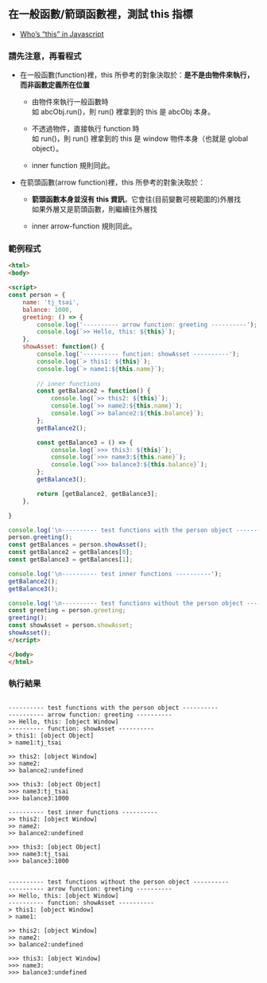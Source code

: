 
## 在一般函數/箭頭函數裡，測試 this 指標

 - [Who’s “this” in Javascript](https://medium.com/%E5%89%8D%E7%AB%AF%E6%97%A5%E8%A8%98/whos-this-in-javascript-c9dbac17a7b0?fbclid=IwAR2i0zjCukCDVtWtGQK2asp3fEQ4xX1nE0bqE9OrXJW7-MetOARUn880IIE)

### 請先注意，再看程式
- 在一般函數(function)裡，this 所參考的對象決取於：**是不是由物件來執行，而非函數定義所在位置**
  - 由物件來執行一般函數時<br>
    如 abcObj.run()，則 run() 裡拿到的 this 是 abcObj 本身。<br>
    
  - 不透過物件，直接執行 function 時<br>
    如 run()，則 run() 裡拿到的 this 是 window 物件本身（也就是 global object）。<br>
    
  - inner function 規則同此。<br>
  
- 在箭頭函數(arrow function)裡，this 所參考的對象決取於：
  - **箭頭函數本身並沒有 this 資訊**，它會往(目前變數可視範圍的)外層找<br>
    如果外層又是箭頭函數，則繼續往外層找<br>
    
  - inner arrow-function 規則同此。<br>

### 範例程式
```html
<html>
<body>

<script>
const person = {
    name: 'tj_tsai',
    balance: 1000,
    greeting: () => {
        console.log('---------- arrow function: greeting ----------');
        console.log(`>> Hello, this: ${this}`);
    },
    showAsset: function() {
        console.log('---------- function: showAsset ----------');
        console.log(`> this1: ${this}`);
        console.log(`> name1:${this.name}`);
        
        // inner functions
        const getBalance2 = function() {
            console.log(`>> this2: ${this}`);
            console.log(`>> name2:${this.name}`);
            console.log(`>> balance2:${this.balance}`);
        };
        getBalance2();

        const getBalance3 = () => {
            console.log(`>>> this3: ${this}`);
            console.log(`>>> name3:${this.name}`);
            console.log(`>>> balance3:${this.balance}`);
        };
        getBalance3();

        return [getBalance2, getBalance3];
    },

}

console.log('\n---------- test functions with the person object ----------');
person.greeting();
const getBalances = person.showAsset();
const getBalance2 = getBalances[0];
const getBalance3 = getBalances[1];

console.log('\n---------- test inner functions ----------');
getBalance2();
getBalance3();

console.log('\n---------- test functions without the person object ----------');
const greeting = person.greeting;
greeting();
const showAsset = person.showAsset;
showAsset();
</script>

</body>
</html>
```

### 執行結果
```

---------- test functions with the person object ----------
---------- arrow function: greeting ----------
>> Hello, this: [object Window]
---------- function: showAsset ----------
> this1: [object Object]
> name1:tj_tsai

>> this2: [object Window]
>> name2:
>> balance2:undefined

>>> this3: [object Object]
>>> name3:tj_tsai
>>> balance3:1000

---------- test inner functions ----------
>> this2: [object Window]
>> name2:
>> balance2:undefined

>>> this3: [object Object]
>>> name3:tj_tsai
>>> balance3:1000


---------- test functions without the person object ----------
---------- arrow function: greeting ----------
>> Hello, this: [object Window]
---------- function: showAsset ----------
> this1: [object Window]
> name1:

>> this2: [object Window]
>> name2:
>> balance2:undefined

>>> this3: [object Window]
>>> name3:
>>> balance3:undefined
```
